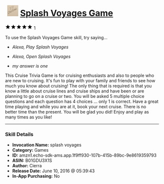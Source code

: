 # &nbsp;<img src="skill_icon" alt="Splash Voyages Game icon" width="36"> [Splash Voyages Game](http://alexa.amazon.com/#skills/amzn1.echo-sdk-ams.app.1f9ff930-107b-415b-89bc-9e8619359793)
![5 stars](../../images/ic_star_black_18dp_1x.png)![5 stars](../../images/ic_star_black_18dp_1x.png)![5 stars](../../images/ic_star_black_18dp_1x.png)![5 stars](../../images/ic_star_black_18dp_1x.png)![5 stars](../../images/ic_star_black_18dp_1x.png) 1

To use the Splash Voyages Game skill, try saying...

* *Alexa, Play Splash Voyages*

* *Alexa, Open Splash Voyages*

* *my answer is one*

This Cruise Trivia Game is for cruising enthusiasts and also to people who are new to cruising.  It's fun to play with your family and friends to see how much you know about cruising! The only thing that is required is that you know a little about cruise lines and cruise ships and have been or are planning to go on a cruise or two.  You will be asked 5 multiple choice questions and each question has 4 choices ... only 1 is correct.  Have a great time playing and while you are at it, book your next cruise.  There is no better time than the present.  You will be glad you did!  Enjoy and play as many times as you like!

***

### Skill Details

* **Invocation Name:** splash voyages
* **Category:** Games
* **ID:** amzn1.echo-sdk-ams.app.1f9ff930-107b-415b-89bc-9e8619359793
* **ASIN:** B01GDU3X1S
* **Author:** Cierra
* **Release Date:** June 10, 2016 @ 05:39:43
* **In-App Purchasing:** No
